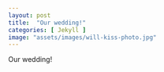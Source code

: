 ```yaml
---
layout: post
title:  "Our wedding!"
categories: [ Jekyll ]
image: "assets/images/will-kiss-photo.jpg"
---
```

Our wedding!